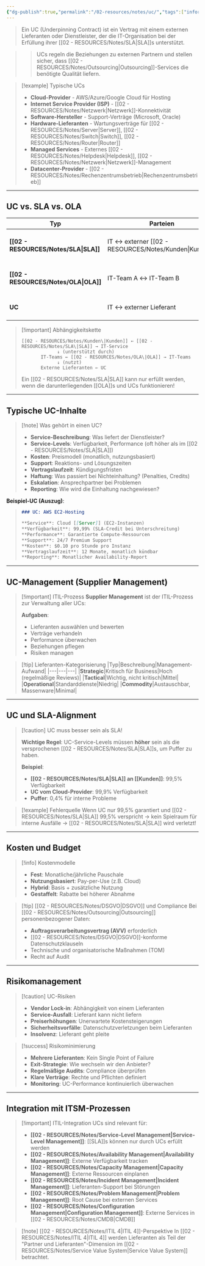 ```yaml
---
{"dg-publish":true,"permalink":"/02-resources/notes/uc/","tags":["informatik/management","wirtschaft/vertrag","GFN/LF06"],"noteIcon":"","updated":"2025-10-24T13:04:15.165+02:00"}
---
```



>Ein UC (Underpinning Contract) ist ein Vertrag mit einem externen Lieferanten oder Dienstleister, der die IT-Organisation bei der Erfüllung ihrer [[02 - RESOURCES/Notes/SLA\|SLA]]s unterstützt.

>>UCs regeln die Beziehungen zu externen Partnern und stellen sicher, dass [[02 - RESOURCES/Notes/Outsourcing\|Outsourcing]]-Services die benötigte Qualität liefern.

>[!example] Typische UCs
>- **Cloud-Provider** - AWS/Azure/Google Cloud für Hosting
>- **Internet Service Provider (ISP)** - [[02 - RESOURCES/Notes/Netzwerk\|Netzwerk]]-Konnektivität
>- **Software-Hersteller** - Support-Verträge (Microsoft, Oracle)
>- **Hardware-Lieferanten** - Wartungsverträge für [[02 - RESOURCES/Notes/Server\|Server]], [[02 - RESOURCES/Notes/Switch\|Switch]], [[02 - RESOURCES/Notes/Router\|Router]]
>- **Managed Services** - Externes [[02 - RESOURCES/Notes/Helpdesk\|Helpdesk]], [[02 - RESOURCES/Notes/Netzwerk\|Netzwerk]]-Management
>- **Datacenter-Provider** - [[02 - RESOURCES/Notes/Rechenzentrumsbetrieb\|Rechenzentrumsbetrieb]]

---

## UC vs. SLA vs. OLA

|Typ|Parteien|Beschreibung|Beispiel|
|---|---|---|---|
|**[[02 - RESOURCES/Notes/SLA\|SLA]]**|IT ↔ externer [[02 - RESOURCES/Notes/Kunden\|Kunden]]|Service-Vereinbarung mit Endkunden|"E-Mail verfügbar zu 99,9%"|
|**[[02 - RESOURCES/Notes/OLA\|OLA]]**|IT-Team A ↔ IT-Team B|Interne Vereinbarung zwischen IT-Teams|"[[02 - RESOURCES/Notes/Netzwerk\|Netzwerk]]-Team liefert 99,8%"|
|**UC**|IT ↔ externer Lieferant|Vertrag mit externem Dienstleister|"AWS garantiert 99,99% EC2-Uptime"|

>[!important] Abhängigkeitskette
>```
>[[02 - RESOURCES/Notes/Kunden\|Kunden]] ← [[02 - RESOURCES/Notes/SLA\|SLA]] → IT-Service
>              ↓ (unterstützt durch)
>        IT-Teams ← [[02 - RESOURCES/Notes/OLA\|OLA]] → IT-Teams
>              ↓ (nutzt)
>        Externe Lieferanten ← UC
>```
>
>Ein [[02 - RESOURCES/Notes/SLA\|SLA]] kann nur erfüllt werden, wenn die darunterliegenden [[OLA]]s und UCs funktionieren!

---

## Typische UC-Inhalte

>[!note] Was gehört in einen UC?
>- **Service-Beschreibung**: Was liefert der Dienstleister?
>- **Service-Levels**: Verfügbarkeit, Performance (oft höher als im [[02 - RESOURCES/Notes/SLA\|SLA]])
>- **Kosten**: Preismodell (monatlich, nutzungsbasiert)
>- **Support**: Reaktions- und Lösungszeiten
>- **Vertragslaufzeit**: Kündigungsfristen
>- **Haftung**: Was passiert bei Nichteinhaltung? (Penalties, Credits)
>- **Eskalation**: Ansprechpartner bei Problemen
>- **Reporting**: Wie wird die Einhaltung nachgewiesen?

**Beispiel-UC (Auszug)**:
>```markdown
>### UC: AWS EC2-Hosting
>
>**Service**: Cloud [[Server]] (EC2-Instanzen)
>**Verfügbarkeit**: 99,99% (SLA-Credit bei Unterschreitung)
>**Performance**: Garantierte Compute-Ressourcen
>**Support**: 24/7 Premium Support
>**Kosten**: $0.10 pro Stunde pro Instanz
>**Vertragslaufzeit**: 12 Monate, monatlich kündbar
>**Reporting**: Monatlicher Availability-Report
>```

---

## UC-Management (Supplier Management)

>[!important] ITIL-Prozess
>**Supplier Management** ist der ITIL-Prozess zur Verwaltung aller UCs:
>
>**Aufgaben**:
>- Lieferanten auswählen und bewerten
>- Verträge verhandeln
>- Performance überwachen
>- Beziehungen pflegen
>- Risiken managen

>[!tip] Lieferanten-Kategorisierung
>|Typ|Beschreibung|Management-Aufwand|
>|---|---|---|
>|**Strategic**|Kritisch für Business|Hoch (regelmäßige Reviews)|
>|**Tactical**|Wichtig, nicht kritisch|Mittel|
>|**Operational**|Standarddienste|Niedrig|
>|**Commodity**|Austauschbar, Massenware|Minimal|

---

## UC und SLA-Alignment

>[!caution] UC muss besser sein als SLA!
>
>**Wichtige Regel**:
>UC-Service-Levels müssen **höher** sein als die versprochenen [[02 - RESOURCES/Notes/SLA\|SLA]]s, um Puffer zu haben.
>
>**Beispiel**:
>- **[[02 - RESOURCES/Notes/SLA\|SLA]] an [[Kunden]]**: 99,5% Verfügbarkeit
>- **UC vom Cloud-Provider**: 99,9% Verfügbarkeit
>- **Puffer**: 0,4% für interne Probleme

>[!example] Fehlerquelle
>Wenn UC nur 99,5% garantiert und [[02 - RESOURCES/Notes/SLA\|SLA]] 99,5% verspricht → kein Spielraum für interne Ausfälle → [[02 - RESOURCES/Notes/SLA\|SLA]] wird verletzt!

---

## Kosten und Budget

>[!info] Kostenmodelle
>- **Fest**: Monatliche/jährliche Pauschale
>- **Nutzungsbasiert**: Pay-per-Use (z.B. Cloud)
>- **Hybrid**: Basis + zusätzliche Nutzung
>- **Gestaffelt**: Rabatte bei höherer Abnahme

>[!tip] [[02 - RESOURCES/Notes/DSGVO\|DSGVO]] und Compliance
>Bei [[02 - RESOURCES/Notes/Outsourcing\|Outsourcing]] personenbezogener Daten:
>- **Auftragsverarbeitungsvertrag (AVV)** erforderlich
>- [[02 - RESOURCES/Notes/DSGVO\|DSGVO]]-konforme Datenschutzklauseln
>- Technische und organisatorische Maßnahmen (TOM)
>- Recht auf Audit

---

## Risikomanagement

>[!caution] UC-Risiken
>- **Vendor Lock-in**: Abhängigkeit von einem Lieferanten
>- **Service-Ausfall**: Lieferant kann nicht liefern
>- **Preiserhöhungen**: Unerwartete Kostensteigerungen
>- **Sicherheitsvorfälle**: Datenschutzverletzungen beim Lieferanten
>- **Insolvenz**: Lieferant geht pleite

>[!success] Risikominimierung
>- **Mehrere Lieferanten**: Kein Single Point of Failure
>- **Exit-Strategie**: Wie wechseln wir den Anbieter?
>- **Regelmäßige Audits**: Compliance überprüfen
>- **Klare Verträge**: Rechte und Pflichten definiert
>- **Monitoring**: UC-Performance kontinuierlich überwachen

---

## Integration mit ITSM-Prozessen

>[!important] ITIL-Integration
>UCs sind relevant für:
>- **[[02 - RESOURCES/Notes/Service-Level Management\|Service-Level Management]]**: [[SLA]]s können nur durch UCs erfüllt werden
>- **[[02 - RESOURCES/Notes/Availability Management\|Availability Management]]**: Externe Verfügbarkeit tracken
>- **[[02 - RESOURCES/Notes/Capacity Management\|Capacity Management]]**: Externe Ressourcen einplanen
>- **[[02 - RESOURCES/Notes/Incident Management\|Incident Management]]**: Lieferanten-Support bei Störungen
>- **[[02 - RESOURCES/Notes/Problem Management\|Problem Management]]**: Root Cause bei externen Services
>- **[[02 - RESOURCES/Notes/Configuration Management\|Configuration Management]]**: Externe Services in [[02 - RESOURCES/Notes/CMDB\|CMDB]]

>[!note] [[02 - RESOURCES/Notes/ITIL 4\|ITIL 4]]-Perspektive
>In [[02 - RESOURCES/Notes/ITIL 4\|ITIL 4]] werden Lieferanten als Teil der "Partner und Lieferanten"-Dimension im [[02 - RESOURCES/Notes/Service Value System\|Service Value System]] betrachtet.
